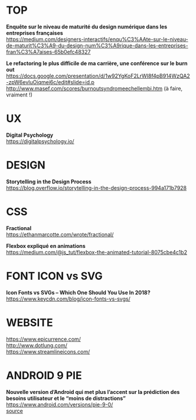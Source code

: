 # TOP

**Enquête sur le niveau de maturité du design numérique dans les entreprises françaises**  
https://medium.com/designers-interactifs/enqu%C3%AAte-sur-le-niveau-de-maturit%C3%A9-du-design-num%C3%A9rique-dans-les-entreprises-fran%C3%A7aises-65b0efc48327

**Le refactoring le plus difficile de ma carrière, une conférence sur le burn out**  
https://docs.google.com/presentation/d/1w92YgKoF2LrWI8f4pB914WzQA2-zpW6evIuOiqmei6c/edit#slide=id.p  
http://www.masef.com/scores/burnoutsyndromeechellembi.htm (à faire, vraiment !)



# UX

**Digital Psychology**  
https://digitalpsychology.io/



# DESIGN

**Storytelling in the Design Process**  
https://blog.overflow.io/storytelling-in-the-design-process-994a171b7928



# CSS

**Fractional**  
https://ethanmarcotte.com/wrote/fractional/

**Flexbox expliqué en animations**  
https://medium.com/@js_tut/flexbox-the-animated-tutorial-8075cbe4c1b2



# FONT ICON vs SVG 

**Icon Fonts vs SVGs – Which One Should You Use In 2018?**  
https://www.keycdn.com/blog/icon-fonts-vs-svgs/



# WEBSITE

https://www.epicurrence.com/  
http://www.dotlung.com/  
https://www.streamlineicons.com/  



# ANDROID 9 PIE 

**Nouvelle version d’Android qui met plus l’accent sur la prédiction des besoins utilisateur et le “moins de distractions”**  
https://www.android.com/versions/pie-9-0/  
[source](https://blog.stephaniewalter.fr/la-semaine-en-pixels-12-aout-2018/)

